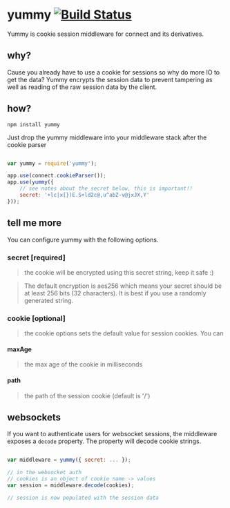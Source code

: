 # yummy [![Build Status](https://secure.travis-ci.org/shtylman/node-yummy.png?branch=master)](http://travis-ci.org/shtylman/node-yummy) #

Yummy is cookie session middleware for connect and its derivatives.

## why?

Cause you already have to use a cookie for sessions so why do more IO to get the data? Yummy encrypts the session data to prevent tampering as well as reading of the raw session data by the client.

## how?

```
npm install yummy
```

Just drop the yummy middleware into your middleware stack after the cookie parser

```javascript

var yummy = require('yummy');

app.use(connect.cookieParser());
app.use(yummy({
    // see notes about the secret below, this is important!!
    secret: '+lc|x[})E.S+ld2c@,u^abZ-v@jxJX,Y'
}));
```

## tell me more

You can configure yummy with the following options.

### secret [required]
> the cookie will be encrypted using this secret string, keep it safe :)

> The default encryption is aes256 which means your secret should be at least 256 bits (32 characters). It is best if you use a randomly generated string.

### cookie [optional]
> the cookie options sets the default value for session cookies. You can

#### maxAge
> the max age of the cookie in milliseconds

#### path
> the path of the session cookie (default is '/')

## websockets

If you want to authenticate users for websocket sessions, the middleware exposes a `decode` property. The property will decode cookie strings.

```javascript

var middleware = yummy({ secret: ... });

// in the websocket auth
// cookies is an object of cookie name -> values
var session = middleware.decode(cookies);

// session is now populated with the session data
```


